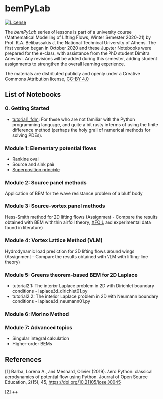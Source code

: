 # bemPyLab

[![License](https://img.shields.io/badge/license-CC--BY%204.0-lightgrey.svg)](https://creativecommons.org/licenses/by/4.0/)

The *bemPyLab* series of lessons is part of a university course (Mathematical Modelling of Lifting Flows, Winter Semester 2020-21) by Prof. K.A. Belibassakis at the National Technical University of Athens. The first version began in October 2020 and these Jupyter Notebooks were prepared for the e-class, with assistance from the PhD student Dimitra Anevlavi. Any revisions will be added during this semester, adding student assignments to strengthen the overall learning experience. 

The materials are distributed publicly and openly under a Creative Commons Attribution license, [CC-BY 4.0](https://creativecommons.org/licenses/by/4.0/)

## List of Notebooks

### 0. Getting Started

- [tutorial1_fdm](https://nbviewer.jupyter.org/github/demieane/bemPyLab/blob/master/tutorial1_fdm.ipynb): For those who are not familiar with the Python programming language, and quite a bit rusty in terms of using the finite difference method (perhaps the holy grail of numerical methods for solving PDEs).

### Module 1: Elementary potential flows

- Rankine oval
- Source and sink pair
- [Superposition principle](https://nbviewer.jupyter.org/github/demieane/bemPyLab/blob/master/L3_superposition_principle.ipynb)

### Module 2: Source panel methods 
Application of BEM for the wave resistance problem of a bluff body

### Module 3: Source-vortex panel methods
Hess-Smith method for 2D lifting flows
(Assignment - Compare the results obtained with BEM with thin airfoil theory, [XFOIL](https://web.mit.edu/drela/Public/web/xfoil/) and experimental data found in literature)

### Module 4: Vortex Lattice Method (VLM)
Hydrodynamic load prediction for 3D lifting flows around wings
(Assignment - Compare the results obtained with VLM with lifting-line theory)

### Module 5: Greens theorem-based BEM for 2D Laplace

- tutorial2.1: The interior Laplace problem in 2D with Dirichlet boundary conditions - laplace2d_dirichlet01.py
- tutorial2.2: The interior Laplace problem in 2D with Neumann boundary conditions - laplace2d_neumann01.py

### Module 6: Morino Method

### Module 7: Advanced topics 
- Singular integral calculation
- Higher-order BEMs

## References
[1] Barba, Lorena A., and Mesnard, Olivier (2019). Aero Python: classical aerodynamics of potential flow using Python. Journal of Open Source Education, 2(15), 45, https://doi.org/10.21105/jose.00045

[2] ++


